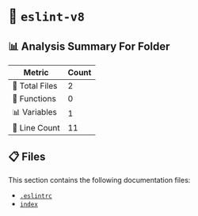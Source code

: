# 📁 `eslint-v8`

## 📊 Analysis Summary For Folder

| Metric | Count |
|--------|-------|
| 📁 Total Files | 2 |
| 🔧 Functions | 0 |
| 📊 Variables | 1 |
| 🔢 Line Count | 11 |


## 📋 Files

This section contains the following documentation files:

- [`.eslintrc`](./.eslintrc.md)
- [`index`](./index.md)